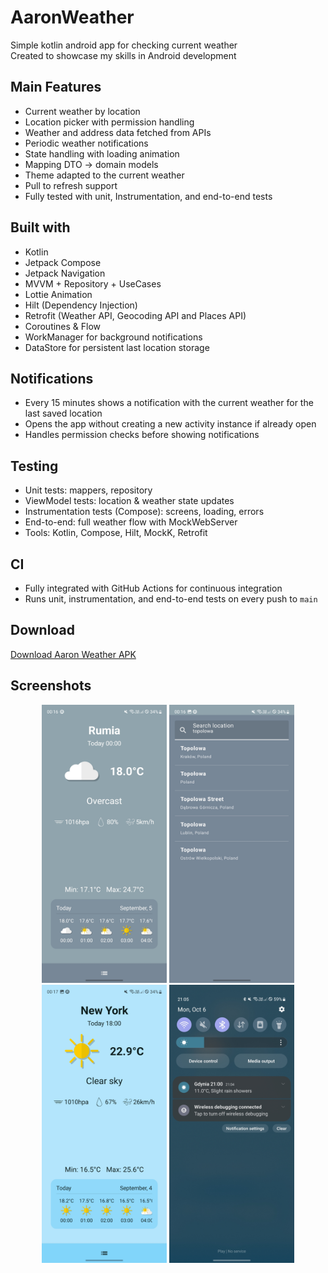 # AaronWeather

Simple kotlin android app for checking current weather  
Created to showcase my skills in Android development

## Main Features

- Current weather by location
- Location picker with permission handling
- Weather and address data fetched from APIs
- Periodic weather notifications
- State handling with loading animation
- Mapping DTO → domain models
- Theme adapted to the current weather
- Pull to refresh support
- Fully tested with unit, Instrumentation, and end-to-end tests

## Built with

- Kotlin
- Jetpack Compose
- Jetpack Navigation
- MVVM + Repository + UseCases
- Lottie Animation
- Hilt (Dependency Injection)
- Retrofit (Weather API, Geocoding API and Places API)
- Coroutines & Flow
- WorkManager for background notifications
- DataStore for persistent last location storage

## Notifications

- Every 15 minutes shows a notification with the current weather for the last saved location
- Opens the app without creating a new activity instance if already open
- Handles permission checks before showing notifications

## Testing

- Unit tests: mappers, repository
- ViewModel tests: location & weather state updates
- Instrumentation tests (Compose): screens, loading, errors
- End-to-end: full weather flow with MockWebServer
- Tools: Kotlin, Compose, Hilt, MockK, Retrofit

## CI

- Fully integrated with GitHub Actions for continuous integration
- Runs unit, instrumentation, and end-to-end tests on every push to `main`

## Download

[Download Aaron Weather APK](https://github.com/komodobear/AaronWeather-AndroidApp/releases/latest)

## Screenshots

<p align="center">
  <img src="screenshots/screen_1.jpg" alt="Main Screen" width="200"/>
  <img src="screenshots/screen_2.jpg" alt="Drawer" width="200"/>
  <img src="screenshots/screen_3.jpg" alt="Main Screen" width="200"/>
  <img src="screenshots/screen_4.jpg" alt="Notification" width="200"/>
</p>
